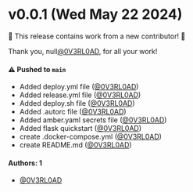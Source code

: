 # v0.0.1 (Wed May 22 2024)

:tada: This release contains work from a new contributor! :tada:

Thank you, null[@0V3RL0AD](https://github.com/0V3RL0AD), for all your work!

#### ⚠️ Pushed to `main`

- Added deploy.yml file ([@0V3RL0AD](https://github.com/0V3RL0AD))
- Added release.yml file ([@0V3RL0AD](https://github.com/0V3RL0AD))
- Added deploy.sh file ([@0V3RL0AD](https://github.com/0V3RL0AD))
- Added .autorc file ([@0V3RL0AD](https://github.com/0V3RL0AD))
- Added amber.yaml secrets file ([@0V3RL0AD](https://github.com/0V3RL0AD))
- Added flask quickstart ([@0V3RL0AD](https://github.com/0V3RL0AD))
- create .docker-compose.yml ([@0V3RL0AD](https://github.com/0V3RL0AD))
- create README.md ([@0V3RL0AD](https://github.com/0V3RL0AD))

#### Authors: 1

- [@0V3RL0AD](https://github.com/0V3RL0AD)
